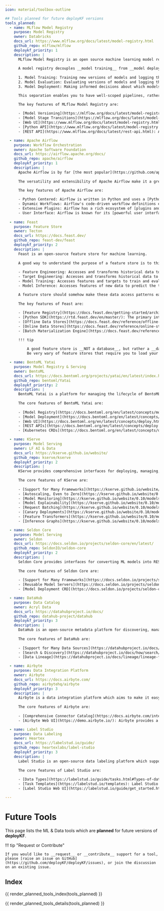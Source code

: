 ```yaml
---
icon: material/toolbox-outline

## Tools planned for future deployKF versions
tools_planned:
  - name: MLflow Model Registry
    purpose: Model Registry
    owner: Databricks
    docs_url: https://www.mlflow.org/docs/latest/model-registry.html
    github_repo: mlflow/mlflow
    deploykf_priority: 1
    description: |
      MLflow Model Registry is an open source machine learning model registry.
      
      A model registry decouples __model training__ from __model deployment__, allowing you to break the model lifecycle down into three __separate concerns__.
      
      1. Model Training: Training new versions of models and logging them into the registry.
      2. Model Evaluation: Evaluating versions of models and logging the results into the registry.
      3. Model Deployment: Making informed decisions about which models to deploy and then deploying them.

      This separation enables you to have well-scoped pipelines, rather than trying to go from training to deployment all at once.

      The key features of MLflow Model Registry are:
      
      - [Model Versioning](https://mlflow.org/docs/latest/model-registry.html#adding-an-mlflow-model-to-the-model-registry): Version your model artifacts and attach metadata to each version.
      - [Model Stage Transitions](https://mlflow.org/docs/latest/model-registry.html#transitioning-an-mlflow-models-stage): Transition models between stages (e.g. staging to production).
      - [Web UI](https://www.mlflow.org/docs/latest/model-registry.html#ui-workflow): A graphical web interface for managing models.
      - [Python API](https://www.mlflow.org/docs/latest/model-registry.html#api-workflow): A Python API for managing models.
      - [REST API](https://www.mlflow.org/docs/latest/rest-api.html): A REST API for managing models.  

  - name: Apache Airflow
    purpose: Workflow Orchestration
    owner: Apache Software Foundation
    docs_url: https://airflow.apache.org/docs/
    github_repo: apache/airflow
    deploykf_priority: 1
    description: |
      Apache Airflow is by far [the most popular](https://github.com/apache/airflow/blob/main/INTHEWILD.md) open-source workflow orchestration tool in the world.
      
      The versatility and extensibility of Apache Airflow make it a great fit for many different use cases, including machine learning.
      
      The key features of Apache Airflow are:      

      - Python Centered: Airflow is written in Python and uses a [Python DSL to define workflows](https://airflow.apache.org/docs/apache-airflow/stable/index.html#what-is-airflow).
      - Dynamic Workflows: Airflow's code-driven workflow definitions enable powerful patterns like [dynamically generating workflows](https://airflow.apache.org/docs/apache-airflow/stable/core-concepts/dags.html#dynamic-dags).
      - Extensive Plugins: Airflow has a rich ecosystem of [plugins and integrations with other tools](https://airflow.apache.org/docs/).
      - User Interface: Airflow is known for its [powerful user interface](https://airflow.apache.org/docs/apache-airflow/stable/ui.html) which allows users to monitor and manage workflows.
  
  - name: Feast
    purpose: Feature Store
    owner: Tecton
    docs_url: https://docs.feast.dev/
    github_repo: feast-dev/feast
    deploykf_priority: 2
    description: |
      Feast is an open-source feature store for machine learning.
      
      A good way to understand the purpose of a feature store is to think about the __data access patterns__ encountered during the model lifecycle.
      
      - Feature Engineering: Accesses and transforms historical data to create features.
      - Target Engineering: Accesses and transforms historical data to create targets.
      - Model Training: Accesses features and targets to train and evaluate the model.
      - Model Inference: Accesses features of new data to predict the target.

      A feature store should somehow make these data access patterns easier.
      
      The key features of Feast are:
      
      - [Feature Registry](https://docs.feast.dev/getting-started/architecture-and-components/registry): Where Feast persists __feature definitions__ (not data) that are registered with with it (e.g. Local-Files, S3, GCS).
      - [Python SDK](https://rtd.feast.dev/en/master/): The primary interface for managing __feature definitions__, and retrieving __feature values__ from Feast.
      - [Offline Data Stores](https://docs.feast.dev/reference/offline-stores): A store which Feast can read __feature values__ from, for historical data retrieval (e.g. Snowflake, BigQuery, Redshift).
      - [Online Data Stores](https://docs.feast.dev/reference/online-stores): A store which Feast can materialize (write) __feature values__ into, for online model inference (e.g. Snowflake, Redis, DynamoDB, Bigtable).
      - [Batch Materialization Engine](https://docs.feast.dev/reference/batch-materialization): A data processing engine which Feast can use to materialize __feature values__ from an __Offline Store__ into an __Online Store__ (e.g. Snowflake, Spark, Bytewax).

      !!! tip
      
          A good feature store is __NOT a database__, but rather a __data access layer__ between your data sources and your ML models.
          Be very wary of feature stores that require you to load your data into them.

  - name: BentoML Yatai
    purpose: Model Registry & Serving
    owner: BentoML
    docs_url: https://docs.bentoml.org/projects/yatai/en/latest/index.html
    github_repo: bentoml/Yatai
    deploykf_priority: 2
    description: |
      BentoML Yatai is a platform for managing the lifecycle of BentoML models on Kubernetes.
      
      The core features of BentoML Yatai are:
      
      - [Model Registry](https://docs.bentoml.org/en/latest/concepts/model.html#push-and-pull-with-yatai): A central registry for [packaged Bentos](https://docs.bentoml.org/en/latest/concepts/bento.html).
      - [Model Deployment](https://docs.bentoml.org/en/latest/concepts/deploy.html#deploy-with-yatai): Managing the deployment of BentoML models to Kubernetes, including [building model container images](https://docs.bentoml.org/projects/yatai/en/latest/concepts/bentorequest_crd.html).
      - [Web UI](https://docs.bentoml.org/en/latest/concepts/deploy.html#deploy-via-web-ui): A graphical web interface for viewing, deploying, and monitoring models.
      - [REST APIs](https://docs.bentoml.org/en/latest/concepts/deploy.html#deploy-via-api): A REST API for viewing, deploying, and monitoring models.
      - [Kubernetes CRDs](https://docs.bentoml.org/en/latest/concepts/deploy.html#deploy-via-api): Manage the deployment of models in a DevOps-friendly way.

  - name: KServe
    purpose: Model Serving
    owner: LF AI & Data
    docs_url: https://kserve.github.io/website/
    github_repo: kserve/kserve
    deploykf_priority: 2
    description: |
      KServe provides comprehensive interfaces for deploying, managing, and monitoring ML models on Kubernetes.
      
      The core features of KServe are:
      
      - [Support for Many Frameworks](https://kserve.github.io/website/0.10/modelserving/v1beta1/serving_runtime/): KServe natively supports many ML frameworks (e.g. PyTorch, TensorFlow, scikit-learn, XGBoost).
      - [Autoscaling, Even to Zero](https://kserve.github.io/website/0.10/modelserving/autoscaling/autoscaling/): KServe can autoscale model replicas to meet demand, even scaling to zero when there are no requests.
      - [Model Monitoring](https://kserve.github.io/website/0.10/modelserving/detect/alibi_detect/alibi_detect/): KServe integrates tools like [Alibi Detect](https://github.com/SeldonIO/alibi-detect) to provide model monitoring for drift and outlier detection.
      - [Model Explainability](https://kserve.github.io/website/0.10/modelserving/explainer/explainer/): KServe integrates tools like [Alibi Explain](https://github.com/SeldonIO/alibi) to provide model explainability.
      - [Request Batching](https://kserve.github.io/website/0.10/modelserving/batcher/batcher/): KServe can batch requests to your model, improving throughput and reducing cost.
      - [Canary Deployments](https://kserve.github.io/website/0.10/modelserving/v1beta1/rollout/canary/): KServe can deploy new versions of your model alongside old versions, and route requests to the new version based on a percentage.
      - [Feature Transformers](https://kserve.github.io/website/0.10/modelserving/v1beta1/transformer/feast/): KServe can do feature pre/post processing alongside model inference (e.g. using Feast).
      - [Inference Graphs](https://kserve.github.io/website/0.10/modelserving/inference_graph/): KServe can chain multiple models together to form an inference graph.

  - name: Seldon Core
    purpose: Model Serving
    owner: Seldon
    docs_url: https://docs.seldon.io/projects/seldon-core/en/latest/
    github_repo: SeldonIO/seldon-core
    deploykf_priority: 2
    description: |
      Seldon Core provides interfaces for converting ML models into REST/gRPC microservices on Kubernetes.
      
      The core features of Seldon Core are:
      
      - [Support for Many Frameworks](https://docs.seldon.io/projects/seldon-core/en/latest/servers/overview.html): Seldon Core natively supports many ML frameworks (e.g. TensorFlow, scikit-learn, XGBoost, HuggingFace, NVIDIA Triton).
      - [Reusable Model Servers](https://docs.seldon.io/projects/seldon-core/en/latest/workflow/overview.html#two-types-of-model-servers): Seldon Core removes the need to build a container image for each model, by providing a system to download model artifacts at runtime.
      - [Model Deployment CRD](https://docs.seldon.io/projects/seldon-core/en/latest/workflow/overview.html#seldon-deployment-crd) Seldon Core provides a simple, yet powerful, Kubernetes CRD for deploying models.

  - name: DataHub
    purpose: Data Catalog
    owner: Acryl Data
    docs_url: https://datahubproject.io/docs/
    github_repo: datahub-project/datahub
    deploykf_priority: 3
    description: |
      DataHub is an open-source metadata platform for discovering, managing, and understanding data.
      
      The core features of DataHub are:
      
      - [Support for Many Data Sources](https://datahubproject.io/docs/metadata-ingestion/): DataHub supports ingestion of metadata from many sources.
      - [Search & Discovery](https://datahubproject.io/docs/how/search/): DataHub provides a search interface for discovering data.
      - [Data Lineage](https://datahubproject.io/docs/lineage/lineage-feature-guide/): DataHub can capture and visualize complex data lineage.

  - name: Airbyte
    purpose: Data Integration Platform
    owner: Airbyte
    docs_url: https://docs.airbyte.com/
    github_repo: airbytehq/airbyte
    deploykf_priority: 3
    description: |
      Airbyte is a data integration platform which aims to make it easy to move data from any source to any destination.
      
      The core features of Airbyte are:
      
      - [Comprehensive Connector Catalog](https://docs.airbyte.com/integrations/): Airbyte has an extremely large catalog of connectors for data sources and destinations.
      - [Airbyte Web UI](https://demo.airbyte.io/): Airbyte provides a graphical web interface for managing data connectors and orchestrating data syncs.

  - name: Label Studio
    purpose: Data Labeling
    owner: Heartex
    docs_url: https://labelstud.io/guide/
    github_repo: heartexlabs/label-studio
    deploykf_priority: 3
    description: |
      Label Studio is an open-source data labeling platform which supports a variety of data types and labeling tasks.
      
      The core features of Label Studio are:
      
      - [Data Types](https://labelstud.io/guide/tasks.html#Types-of-data-you-can-import-into-Label-Studio): Label Studio supports a variety of data types, including text, images, audio, video, and time series.
      - [Task Templates](https://labelstud.io/templates): Label Studio provides many templates for common labeling tasks, including text classification, named entity recognition, and object detection.
      - [Label Studio Web UI](https://labelstud.io/guide/get_started.html#Terminology): Label Studio provides a graphical web interface for labeling data and managing labeling projects.

---
```


# Future Tools

This page lists the ML & Data tools which are __planned__ for future versions of __deployKF__.

!!! tip "Request or Contribute"
    
    If you would like to __request__ or __contribute__ support for a tool, please [raise an issue on GitHub](https://github.com/deployKF/deployKF/issues), or join the discussion on an existing issue.

## Index

{{ render_planned_tools_index(tools_planned) }}

{{ render_planned_tools_details(tools_planned) }}